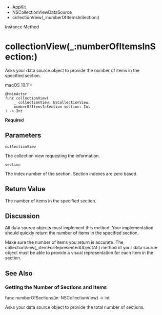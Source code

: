 

- AppKit
- NSCollectionViewDataSource
-  collectionView(\_:numberOfItemsInSection:) 

Instance Method

# collectionView(\_:numberOfItemsInSection:)

Asks your data source object to provide the number of items in the specified section.

macOS 10.11+

``` source
@MainActor
func collectionView(
    _ collectionView: NSCollectionView,
    numberOfItemsInSection section: Int
) -> Int
```

**Required**

## Parameters 

`collectionView`  

The collection view requesting the information.

`section`  

The index number of the section. Section indexes are zero based.

## Return Value

The number of items in the specified section.

## Discussion

All data source objects must implement this method. Your implementation should quickly return the number of items in the specified section.

Make sure the number of items you return is accurate. The collectionView(_:itemForRepresentedObjectAt:) method of your data source object must be able to provide a visual representation for each item in the section.

## See Also

### Getting the Number of Sections and Items

func numberOfSections(in: NSCollectionView) -> Int

Asks your data source object to provide the total number of sections.


